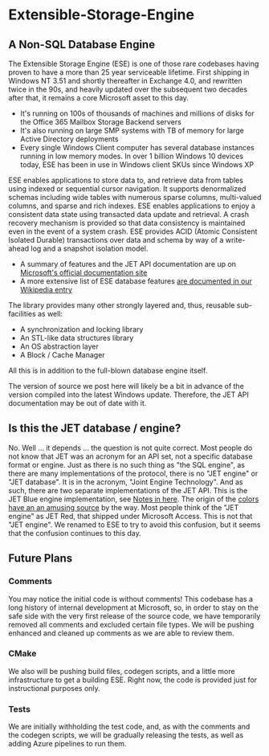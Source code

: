 # Extensible-Storage-Engine

## A Non-SQL Database Engine

The Extensible Storage Engine (ESE) is one of those rare codebases having proven to have a more than 25 year serviceable lifetime.  First shipping in Windows NT 3.51 and shortly thereafter in Exchange 4.0, and rewritten twice in the 90s, and heavily updated over the subsequent two decades after that, it remains a core Microsoft asset to this day.

- It's running on 100s of thousands of machines and millions of disks for the Office 365 Mailbox Storage Backend servers
- It's also running on large SMP systems with TB of memory for large Active Directory deployments
- Every single Windows Client computer has several database instances running in low memory modes. In over 1 billion Windows 10 devices today, ESE has been in use in Windows client SKUs since Windows XP

ESE enables applications to store data to, and retrieve data from tables using indexed or sequential cursor navigation.  It supports denormalized schemas including wide tables with numerous sparse columns, multi-valued columns, and sparse and rich indexes.  ESE enables applications to enjoy a consistent data state using transacted data update and retrieval.  A crash recovery mechanism is provided so that data consistency is maintained even in the event of a system crash.  ESE provides ACID (Atomic Consistent Isolated Durable) transactions over data and schema by way of a write-ahead log and a snapshot isolation model.

- A summary of features and the JET API documentation are up on [Microsoft's official documentation site](https://docs.microsoft.com/en-us/windows/win32/extensible-storage-engine/extensible-storage-engine)
- A more extensive list of ESE database features [are documented in our Wikipedia entry](https://en.wikipedia.org/wiki/Extensible_Storage_Engine)

The library provides many other strongly layered and, thus, reusable sub-facilities as well:
- A synchronization and locking library
- An STL-like data structures library
- An OS abstraction layer
- A Block / Cache Manager

All this is in addition to the full-blown database engine itself.

The version of source we post here will likely be a bit in advance of the version compiled into the latest Windows update.  Therefore, the JET API documentation may be out of date with it.

## Is this the JET database / engine?

No.  Well ... it depends ... the question is not quite correct.  Most people do not know that JET was an acronym for an API set, not a specific database format or engine.  Just as there is no such thing as "the SQL engine", as there are many implementations of the protocol, there is no "JET engine" or "JET database".  It is in the acronym, "Joint Engine Technology".  And as such, there are two separate implementations of the JET API.  This is the JET Blue engine implementation, see [Notes in here](https://docs.microsoft.com/en-us/windows/win32/extensible-storage-engine/extensible-storage-engine).  The origin of the [colors have an an amusing source](https://en.wikipedia.org/wiki/Extensible_Storage_Engine#History) by the way.  Most people think of the "JET engine" as JET Red, that shipped under Microsoft Access.  This is not that "JET engine".  We renamed to ESE to try to avoid this confusion, but it seems that the confusion continues to this day.

## Future Plans

### Comments

You may notice the initial code is without comments!  This codebase has a long history of internal development at Microsoft, so, in order to stay on the safe side with the very first release of the source code, we have temporarily removed all comments and excluded certain file types.  We will be pushing enhanced and cleaned up comments as we are able to review them.

### CMake

We also will be pushing build files, codegen scripts, and a little more infrastructure to get a building ESE.  Right now, the code is provided just for instructional purposes only.

### Tests

We are initially withholding the test code, and, as with the comments and the codegen scripts, we will be gradually releasing the tests, as well as adding Azure pipelines to run them.
